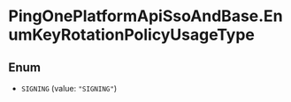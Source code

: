 # PingOnePlatformApiSsoAndBase.EnumKeyRotationPolicyUsageType

## Enum


* `SIGNING` (value: `"SIGNING"`)


